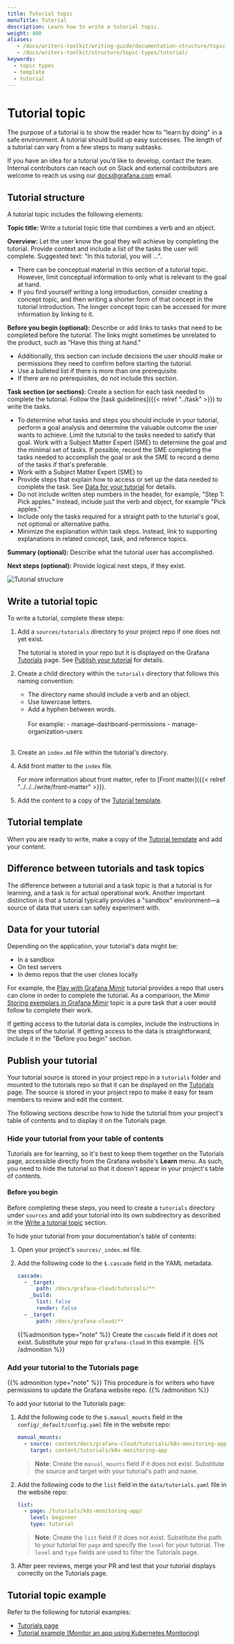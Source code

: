 ```yaml
---
title: Tutorial topic
menuTitle: Tutorial
description: Learn how to write a tutorial topic.
weight: 400
aliases:
   - /docs/writers-toolkit/writing-guide/documentation-structure/topic-types/tutorial
   - /docs/writers-toolkit/structure/topic-types/tutorial/
keywords:
  - topic types
  - template
  - tutorial
---
```


# Tutorial topic

The purpose of a tutorial is to show the reader how to "learn by doing" in a safe environment.
A tutorial should build up easy successes.
The length of a tutorial can vary from a few steps to many subtasks.

If you have an idea for a tutorial you’d like to develop, contact the team. Internal contributors can reach out on Slack and external contributors are welcome to reach us using our [docs@grafana.com](mailto:docs@grafana.com) email.

## Tutorial structure

A tutorial topic includes the following elements:

**Topic title:** Write a tutorial topic title that combines a verb and an object.

**Overview:** Let the user know the goal they will achieve by completing the tutorial. Provide context and include a list of the tasks the user will complete. Suggested text: "In this tutorial, you will …".

- There can be conceptual material in this section of a tutorial topic. However, limit conceptual information to only what is relevant to the goal at hand.
- If you find yourself writing a long introduction, consider creating a concept topic, and then writing a shorter form of that concept in the tutorial introduction. The longer concept topic can be accessed for more information by linking to it.

**Before you begin (optional):** Describe or add links to tasks that need to be completed before the tutorial. The links might sometimes be unrelated to the product, such as “Have this thing at hand."

- Additionally, this section can include decisions the user should make or permissions they need to confirm before starting the tutorial.
- Use a bulleted list if there is more than one prerequisite.
- If there are no prerequisites, do not include this section.

**Task section (or sections)**: Create a section for each task needed to complete the tutorial. Follow the [task guidelines]({{< relref "../task" >}}) to write the tasks.

- To determine what tasks and steps you should include in your tutorial, perform a goal analysis and determine the valuable outcome the user wants to achieve. Limit the tutorial to the tasks needed to satisfy that goal. Work with a Subject Matter Expert (SME) to determine the goal and the minimal set of tasks. If possible, record the SME completing the tasks needed to accomplish the goal or ask the SME to record a demo of the tasks if that's preferable.
- Work with a Subject Matter Expert (SME) to
- Provide steps that explain how to access or set up the data needed to complete the task. See [Data for your tutorial](#data-for-your-tutorial) for details.
- Do not include written step numbers in the header, for example, "Step 1: Pick apples." Instead, include just the verb and object, for example "Pick apples."
- Include only the tasks required for a straight path to the tutorial's goal, not optional or alternative paths.
- Minimize the explanation within task steps. Instead, link to supporting explanations in related concept, task, and reference topics.

**Summary (optional):** Describe what the tutorial user has accomplished.

**Next steps (optional):** Provide logical next steps, if they exist.

![Tutorial structure](tutorial.png)

## Write a tutorial topic

To write a tutorial, complete these steps:

1. Add a `sources/tutorials` directory to your project repo if one does not yet exist.

   The tutorial is stored in your repo but it is displayed on the Grafana [Tutorials](/tutorials/) page. See [Publish your tutorial](#publish-your-tutorial) for details.

1. Create a child directory within the `tutorials` directory that follows this naming convention:

   - The directory name should include a verb and an object.
   - Use lowercase letters.
   - Add a hyphen between words.
     <br>
     <br>
     For example: - manage-dashboard-permissions - manage-organization-users
     <br>
     <br>

1. Create an `index.md` file within the tutorial's directory.
1. Add front matter to the `index` file.

   For more information about front matter, refer to [Front matter]({{< relref "../../../write/front-matter" >}}).

1. Add the content to a copy of the [Tutorial template](https://github.com/grafana/writers-toolkit/blob/main/docs/static/templates/tutorial-template.md).

## Tutorial template

When you are ready to write, make a copy of the [Tutorial template](https://github.com/grafana/writers-toolkit/blob/main/docs/static/templates/tutorial-template.md) and add your content.

## Difference between tutorials and task topics

The difference between a tutorial and a task topic is that a tutorial is for learning, and a task is for actual operational work. Another important distinction is that a tutorial typically provides a "sandbox" environment&mdash;a source of data that users can safely experiment with.

## Data for your tutorial

Depending on the application, your tutorial's data might be:

- In a sandbox
- On test servers
- In demo repos that the user clones locally

For example, the [Play with Grafana Mimir](/tutorials/play-with-grafana-mimir/) tutorial provides a repo that users can clone in order to complete the tutorial. As a comparison, the Mimir [Storing exemplars in Grafana Mimir](/docs/mimir/latest/operators-guide/use-exemplars/storing-exemplars/) topic is a pure task that a user would follow to complete their work.

If getting access to the tutorial data is complex, include the instructions in the steps of the tutorial. If getting access to the data is straightforward, include it in the "Before you begin" section.

## Publish your tutorial

Your tutorial source is stored in your project repo in a `tutorials` folder and mounted to the tutorials repo so that it can be displayed on the [Tutorials](/tutorials) page. The source is stored in your project repo to make it easy for team members to review and edit the content.

The following sections describe how to hide the tutorial from your project's table of contents and to display it on the Tutorials page.

### Hide your tutorial from your table of contents

Tutorials are for learning, so it's best to keep them together on the Tutorials page, accessible directly from the Grafana website's **Learn** menu. As such, you need to hide the tutorial so that it doesn't appear in your project's table of contents.

#### Before you begin

Before completing these steps, you need to create a `tutorials` directory under `sources` and add your tutorial into its own subdirectory as described in the [Write a tutorial topic](#write-a-tutorial-topic) section.

To hide your tutorial from your documentation's table of contents:

1. Open your project's `sources/_index.md` file.

1. Add the following code to the `$.cascade` field in the YAML metadata.

   ```yaml
   cascade:
     - _target:
         path: /docs/grafana-cloud/tutorials/**
       _build:
         list: false
         render: false
     - _target:
         path: /docs/grafana-cloud/**
   ```
   {{%admonition type="note" %}}
   Create the `cascade` field if it does not exist. Substitute your repo for `grafana-cloud` in this example.
   {{% /admonition %}}

### Add your tutorial to the Tutorials page

{{% admonition type="note" %}}
This procedure is for writers who have permissions to update the Grafana website repo.
{{% /admonition %}}

To add your tutorial to the Tutorials page:

1. Add the following code to the `$.manual_mounts` field in the `config/_default/config.yaml` file in the website repo:

   ```yaml
   manual_mounts:
     - source: content/docs/grafana-cloud/tutorials/k8s-monitoring-app
       target: content/tutorials/k8s-monitoring-app
   ```

   > **Note**: Create the `manual_mounts` field if it does not exist. Substitute the source and target with your tutorial's path and name.

1. Add the following code to the `list` field in the `data/tutorials.yaml` file in the website repo:

   ```yaml
   list:
     - page: /tutorials/k8s-monitoring-app/
       level: beginner
       type: tutorial
   ```

   > **Note**: Create the `list` field if it does not exist. Substitute the path to your tutorial for `page` and specify the `level` for your tutorial. The `level` and `type` fields are used to filter the Tutorials page.

1. After peer reviews, merge your PR and test that your tutorial displays correctly on the Tutorials page.

## Tutorial topic example

Refer to the following for tutorial examples:

- [Tutorials page](/tutorials)
- [Tutorial example (Monitor an app using Kubernetes Monitoring)](/tutorials/k8s-monitoring-app/)
